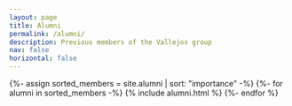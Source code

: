```yaml
---
layout: page
title: Alumni
permalink: /alumni/
description: Previous members of the Vallejos group
nav: false
horizontal: false
---
```


<div class="members">
    <!-- Display categorized projects -->
    <!-- Display projects without categories -->
    {%- assign sorted_members = site.alumni | sort: "importance" -%}
    <!-- Generate cards for each project -->
            {%- for alumni in sorted_members -%}
                {% include alumni.html %}
            {%- endfor %}
</div>

